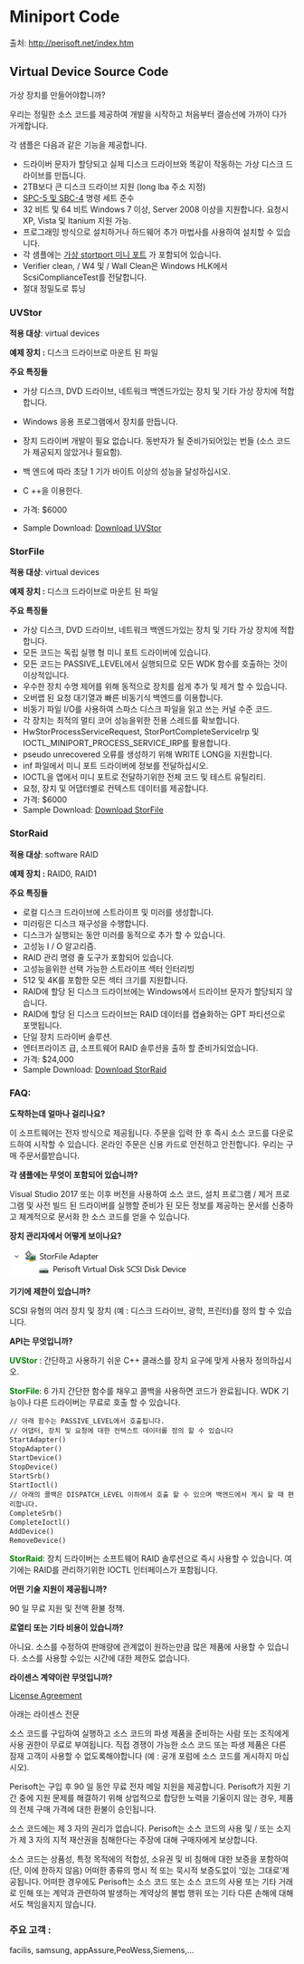 # Miniport Code

출처: <http://perisoft.net/index.htm>



## **Virtual Device Source Code**

가상 장치를 만들어야합니까?

우리는 정밀한 소스 코드를 제공하여 개발을 시작하고 처음부터 결승선에 가까이 다가 가게합니다.

각 샘플은 다음과 같은 기능을 제공합니다.

- 드라이버 문자가 할당되고 실제 디스크 드라이브와 똑같이 작동하는 가상 디스크 드라이브를 만듭니다.
- 2TB보다 큰 디스크 드라이브 지원 (long lba 주소 지정)
- [SPC-5 및 SBC-4](http://www.t10.org/) 명령 세트 준수
- 32 비트 및 64 비트 Windows 7 이상, Server 2008 이상을 지원합니다. 요청시 XP, Vista 및 Itanium 지원 가능.
- 프로그래밍 방식으로 설치하거나 하드웨어 추가 마법사를 사용하여 설치할 수 있습니다.
- 각 샘플에는 [가상 stortport 미니 포트](https://docs.microsoft.com/en-us/windows-hardware/drivers/storage/overview-of-storage-virtual-miniport-drivers) 가 포함되어 있습니다.
- Verifier clean, / W4 및 / Wall Clean은 Windows HLK에서 ScsiComplianceTest를 전달합니다.
- 절대 정밀도로 튜닝



### **UVStor**

**적용 대상**:  virtual devices

**예제 장치 :**  디스크 드라이브로 마운트 된 파일

**주요 특징들**

- 가상 디스크, DVD 드라이브, 네트워크 백엔드가있는 장치 및 기타 가상 장치에 적합합니다.

- Windows 응용 프로그램에서 장치를 만듭니다.

- 장치 드라이버 개발이 필요 없습니다. 동반자가 될 준비가되어있는 번들 (소스 코드가 제공되지 않았거나 필요함).

- 백 엔드에 따라 초당 1 기가 바이트 이상의 성능을 달성하십시오.

- C ++을 이용한다.
- 가격: $6000
- Sample Download: [Download UVStor](http://perisoft.net/bin/uvstor.zip)



### **StorFile**

**적용 대상**:  virtual devices

**예제 장치 :**  디스크 드라이브로 마운트 된 파일

**주요 특징들**

- 가상 디스크, DVD 드라이브, 네트워크 백엔드가있는 장치 및 기타 가상 장치에 적합합니다.
- 모든 코드는 독립 실행 형 미니 포트 드라이버에 있습니다.
- 모든 코드는 PASSIVE_LEVEL에서 실행되므로 모든 WDK 함수를 호출하는 것이 이상적입니다.
- 우수한 장치 수명 제어를 위해 동적으로 장치를 쉽게 추가 및 제거 할 수 있습니다.
- 오버랩 된 요청 대기열과 빠른 비동기식 백엔드를 이용합니다.
- 비동기 파일 I/O를 사용하여 스파스 디스크 파일을 읽고 쓰는 커널 수준 코드.
- 각 장치는 최적의 멀티 코어 성능을위한 전용 스레드를 확보합니다.
- HwStorProcessServiceRequest, StorPortCompleteServiceIrp 및 IOCTL_MINIPORT_PROCESS_SERVICE_IRP를 활용합니다.
- pseudo unrecovered 오류를 생성하기 위해 WRITE LONG을 지원합니다.
- inf 파일에서 미니 포트 드라이버에 정보를 전달하십시오.
- IOCTL을 앱에서 미니 포트로 전달하기위한 전체 코드 및 테스트 유틸리티.
- 요청, 장치 및 어댑터별로 컨텍스트 데이터를 제공합니다.
- 가격: $6000
- Sample Download: [Download StorFile](http://perisoft.net/bin/storfile.zip)



### **StorRaid**

**적용 대상**:  software RAID

**예제 장치 :**  RAID0, RAID1

**주요 특징들**

- 로컬 디스크 드라이브에 스트라이프 및 미러를 생성합니다.
- 미러링은 디스크 재구성을 수행합니다.
- 디스크가 실행되는 동안 미러를 동적으로 추가 할 수 있습니다.
- 고성능 I / O 알고리즘.
- RAID 관리 명령 줄 도구가 포함되어 있습니다.
- 고성능을위한 선택 가능한 스트라이프 섹터 인터리빙
- 512 및 4K를 포함한 모든 섹터 크기를 지원합니다.
- RAID에 할당 된 디스크 드라이브에는 Windows에서 드라이브 문자가 할당되지 않습니다.
- RAID에 할당 된 디스크 드라이브는 RAID 데이터를 캡슐화하는 GPT 파티션으로 포맷됩니다.
- 단일 장치 드라이버 솔루션.
- 엔터프라이즈 급, 소프트웨어 RAID 솔루션을 출하 할 준비가되었습니다.
- 가격: $24,000
- Sample Download:  [Download StorRaid](http://perisoft.net/bin/storraid.zip)



### FAQ:

**도착하는데 얼마나 걸리나요?**

이 소프트웨어는 전자 방식으로 제공됩니다. 주문을 입력 한 후 즉시 소스 코드를 다운로드하여 시작할 수 있습니다. 온라인 주문은 신용 카드로 안전하고 안전합니다. 우리는 구매 주문서를받습니다.

**각 샘플에는 무엇이 포함되어 있습니까?**

Visual Studio 2017 또는 이후 버전을 사용하여 소스 코드, 설치 프로그램 / 제거 프로그램 및 사전 빌드 된 드라이버를 실행할 준비가 된 모든 정보를 제공하는 문서를 신중하고 체계적으로 문서화 한 소스 코드를 얻을 수 있습니다.

**장치 관리자에서 어떻게 보이나요?**

![](.\Images\storfile_devmgmt.png)

**기기에 제한이 있습니까?**

SCSI 유형의 여러 장치 및 장치 (예 : 디스크 드라이브, 광학, 프린터)를 정의 할 수 있습니다.

**API는 무엇입니까?**

<span style="color:green">**UVStor**</span> : 간단하고 사용하기 쉬운 C++ 클래스를 장치 요구에 맞게 사용자 정의하십시오.

<span style="color:green">**StorFile**</span>: 6 가지 간단한 함수를 채우고 콜백을 사용하면 코드가 완료됩니다.  WDK 기능이나 다른 드라이버는 무료로 호출 할 수 있습니다.

```
// 아래 함수는 PASSIVE_LEVEL에서 호출됩니다.
// 어댑터, 장치 및 요청에 대한 컨텍스트 데이터를 정의 할 수 있습니다
StartAdapter()
StopAdapter()
StartDevice()
StopDevice()
StartSrb()
StartIoctl()
// 아래의 콜백은 DISPATCH_LEVEL 이하에서 호출 할 수 있으며 백엔드에서 게시 할 때 편리합니다. 
CompleteSrb()
CompleteIoctl()
AddDevice()
RemoveDevice()

```

<span style="color:green">**StorRaid**</span>: 장치 드라이버는 소프트웨어 RAID 솔루션으로 즉시 사용할 수 있습니다. 여기에는 RAID를 관리하기위한 IOCTL 인터페이스가 포함됩니다.

**어떤 기술 지원이 제공됩니까?**

90 일 무료 지원 및 전액 환불 정책.

**로열티 또는 기타 비용이 있습니까?**

아니요. 소스를 수정하여 판매량에 관계없이 원하는만큼 많은 제품에 사용할 수 있습니다. 소스를 사용할 수있는 시간에 대한 제한도 없습니다.

**라이센스 계약이란 무엇입니까?**

[License Agreement](javascript:displayPopup("license.htm"))

아래는 라이센스 전문

소스 코드를 구입하여 실행하고 소스 코드의 파생 제품을 준비하는 사람 또는 조직에게 사용 권한이 무료로 부여됩니다. 직접 경쟁이 가능한 소스 코드 또는 파생 제품은 다른 잠재 고객이 사용할 수 없도록해야합니다 (예 : 공개 포럼에 소스 코드를 게시하지 마십시오).

Perisoft는 구입 후 90 일 동안 무료 전자 메일 지원을 제공합니다. Perisoft가 지원 기간 중에 지원 문제를 해결하기 위해 상업적으로 합당한 노력을 기울이지 않는 경우, 제품의 전체 구매 가격에 대한 환불이 승인됩니다.

소스 코드에는 제 3 자의 권리가 없습니다. Perisoft는 소스 코드의 사용 및 / 또는 소지가 제 3 자의 지적 재산권을 침해한다는 주장에 대해 구매자에게 보상합니다.

소스 코드는 상품성, 특정 목적에의 적합성, 소유권 및 비 침해에 대한 보증을 포함하여 (단, 이에 한하지 않음) 어떠한 종류의 명시 적 또는 묵시적 보증도없이 '있는 그대로'제공됩니다. 어떠한 경우에도 Perisoft는 소스 코드 또는 소스 코드의 사용 또는 기타 거래로 인해 또는 계약과 관련하여 발생하는 계약상의 불법 행위 또는 기타 다른 손해에 대해서도 책임을지지 않습니다.



### 주요 고객 :

facilis, samsung, appAssure,PeoWess,Siemens,...

